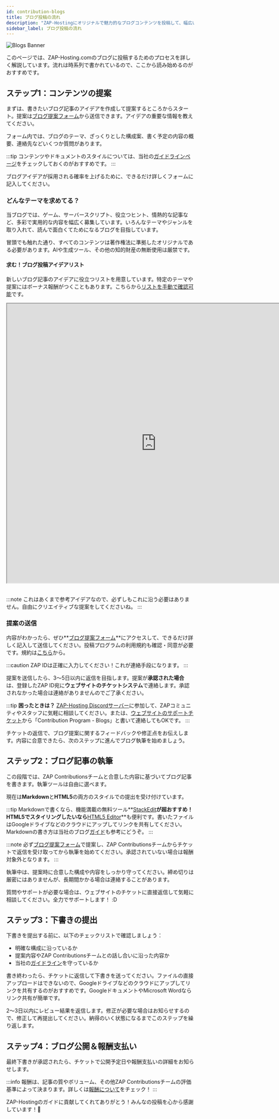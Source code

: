 ```yaml
---
id: contribution-blogs
title: ブログ投稿の流れ
description: "ZAP-Hostingにオリジナルで魅力的なブログコンテンツを投稿して、幅広い読者にあなたの知識をシェアしよう → 今すぐ詳しくチェック"
sidebar_label: ブログ投稿の流れ
---
```


![Blogs Banner](https://screensaver01.zap-hosting.com/index.php/s/ysxLZ26K3dSRLJQ/preview)

このページでは、ZAP-Hosting.comのブログに投稿するためのプロセスを詳しく解説しています。流れは時系列で書かれているので、ここから読み始めるのがおすすめです。

## ステップ1：コンテンツの提案

まずは、書きたいブログ記事のアイデアを作成して提案するところからスタート。提案は[ブログ提案フォーム](https://forms.gle/jft8sb4mmKMkbt5W9)から送信できます。アイデアの重要な情報を教えてください。

フォーム内では、ブログのテーマ、ざっくりとした構成案、書く予定の内容の概要、連絡先などいくつか質問があります。

:::tip
コンテンツやドキュメントのスタイルについては、当社の[ガイドラインページ](contribution-blogs-guidelines.md)をチェックしておくのがおすすめです。
:::

ブログアイデアが採用される確率を上げるために、できるだけ詳しくフォームに記入してください。

### どんなテーマを求めてる？

当ブログでは、ゲーム、サーバースクリプト、役立つヒント、情熱的な記事など、多彩で実用的な内容を幅広く募集しています。いろんなテーマやジャンルを取り入れて、読んで面白くてためになるブログを目指しています。

冒頭でも触れた通り、すべてのコンテンツは著作権法に準拠したオリジナルである必要があります。AIや生成ツール、その他の知的財産の無断使用は厳禁です。

#### 求む！ブログ投稿アイデアリスト

新しいブログ記事のアイデアに役立つリストを用意しています。特定のテーマや提案にはボーナス報酬がつくこともあります。こちらから[リストを手動で確認可能](https://docs.google.com/document/d/1XviKFThPxVcbunCZ9zh4xghmrNjettfTLRutIUsZkkY/edit?usp=sharing)です。

<iframe width="800" height="750" src="https://docs.google.com/document/d/e/2PACX-1vRAqtCddNwDR44ciI9_xfyKEFWiWp0Y_B7S3YVB2yxXCbpylTpBYc8Vvpb-E1lXVPRXm9NdIkP5tiDA/pub?embedded=true"></iframe>
<br></br>

:::note
これはあくまで参考アイデアなので、必ずしもこれに沿う必要はありません。自由にクリエイティブな提案をしてくださいね。
:::

### 提案の送信

内容がわかったら、ぜひ**[ブログ提案フォーム](https://forms.gle/jft8sb4mmKMkbt5W9)**にアクセスして、できるだけ詳しく記入して送信してください。投稿プログラムの利用規約も確認・同意が必要です。規約は[こちら](contribution-terms.md)から。

:::caution
ZAP IDは正確に入力してください！これが連絡手段になります。
:::

提案を送信したら、3〜5日以内に返信を目指します。提案が**承認された場合**は、登録したZAP ID宛に**ウェブサイトのチケットシステム**で連絡します。承認されなかった場合は連絡がありませんのでご了承ください。

:::tip
**困ったときは？** [ZAP-Hosting Discordサーバー](https://zap-hosting.com/discord)に参加して、ZAPコミュニティやスタッフに気軽に相談してください。または、[ウェブサイトのサポートチケット](https://zap-hosting.com/en/customer/support/)から「Contribution Program - Blogs」と書いて連絡してもOKです。
:::

チケットの返信で、ブログ提案に関するフィードバックや修正点をお伝えします。内容に合意できたら、次のステップに進んでブログ執筆を始めましょう。

## ステップ2：ブログ記事の執筆

この段階では、ZAP Contributionsチームと合意した内容に基づいてブログ記事を書きます。執筆ツールは自由に選べます。

現在は**Markdown**と**HTML5**の両方のスタイルでの提出を受け付けています。

:::tip
Markdownで書くなら、機能満載の無料ツール**[StackEdit](https://stackedit.io/app#)**が超おすすめ！HTML5でスタイリングしたいなら**[HTML5 Editor](https://html5-editor.net/)**も便利です。書いたファイルはGoogleドライブなどのクラウドにアップしてリンクを共有してください。Markdownの書き方は当社のブログ[ガイド](contribution-blogs-guidelines.md)も参考にどうぞ。
:::

:::note
必ず[ブログ提案フォーム](https://forms.gle/jft8sb4mmKMkbt5W9)で提案し、ZAP Contributionsチームからチケットで返信を受け取ってから執筆を始めてください。承認されていない場合は報酬対象外となります。
:::

執筆中は、提案時に合意した構成や内容をしっかり守ってください。締め切りは厳密にはありませんが、長期間かかる場合は連絡することがあります。

質問やサポートが必要な場合は、ウェブサイトのチケットに直接返信して気軽に相談してください。全力でサポートします！ :D

## ステップ3：下書きの提出

下書きを提出する前に、以下のチェックリストで確認しましょう：
- 明確な構成に沿っているか
- 提案内容やZAP Contributionsチームとの話し合いに沿った内容か
- 当社の[ガイドライン](contribution-blogs-guidelines.md)を守っているか

書き終わったら、チケットに返信して下書きを送ってください。ファイルの直接アップロードはできないので、Googleドライブなどのクラウドにアップしてリンクを共有するのがおすすめです。GoogleドキュメントやMicrosoft Wordならリンク共有が簡単です。

2〜3日以内にレビュー結果を返信します。修正が必要な場合はお知らせするので、修正して再提出してください。納得のいく状態になるまでこのステップを繰り返します。

## ステップ4：ブログ公開＆報酬支払い

最終下書きが承認されたら、チケットで公開予定日や報酬支払いの詳細をお知らせします。

:::info
報酬は、記事の質やボリューム、その他ZAP Contributionsチームの評価基準によって決まります。詳しくは[報酬について](contribution-rewards.md)をチェック！
:::

ZAP-Hostingのガイドに貢献してくれてありがとう！みんなの投稿を心から感謝しています！💚